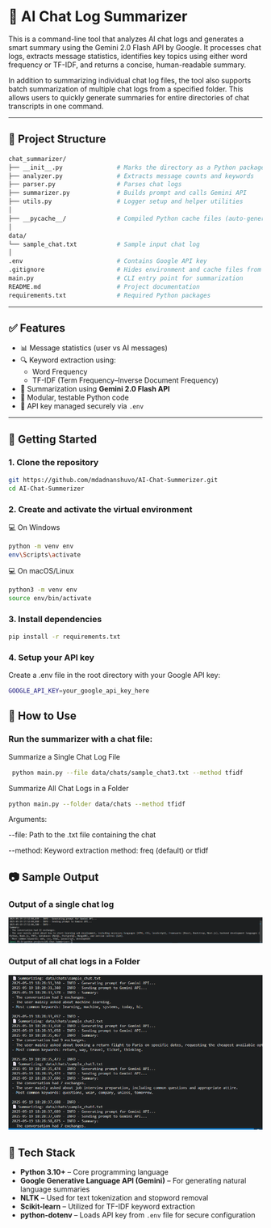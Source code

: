 # 🧠 AI Chat Log Summarizer

This is a command-line tool that analyzes AI chat logs and generates a smart summary using the Gemini 2.0 Flash API by Google. It processes chat logs, extracts message statistics, identifies key topics using either word frequency or TF-IDF, and returns a concise, human-readable summary.

In addition to summarizing individual chat log files, the tool also supports batch summarization of multiple chat logs from a specified folder. This allows users to quickly generate summaries for entire directories of chat transcripts in one command.

---

## 📂 Project Structure

```bash
chat_summarizer/
├── __init__.py               # Marks the directory as a Python package
├── analyzer.py               # Extracts message counts and keywords
├── parser.py                 # Parses chat logs
├── summarizer.py             # Builds prompt and calls Gemini API
├── utils.py                  # Logger setup and helper utilities
│
├── __pycache__/              # Compiled Python cache files (auto-generated)
│
data/
└── sample_chat.txt           # Sample input chat log
│
.env                          # Contains Google API key
.gitignore                    # Hides environment and cache files from Git
main.py                       # CLI entry point for summarization
README.md                     # Project documentation
requirements.txt              # Required Python packages
```

---

## ✅ Features

- 📊 Message statistics (user vs AI messages)
- 🔍 Keyword extraction using:
  - Word Frequency
  - TF-IDF (Term Frequency–Inverse Document Frequency)
- 🤖 Summarization using **Gemini 2.0 Flash API**
- 🧱 Modular, testable Python code
- 🔐 API key managed securely via `.env`

---

## 🚀 Getting Started

### 1. Clone the repository

```bash
git https://github.com/mdadnanshuvo/AI-Chat-Summerizer.git
cd AI-Chat-Summerizer
```

### 2. Create and activate the virtual environment

💻 On Windows

```bash
python -m venv env
env\Scripts\activate
```

💻 On macOS/Linux

```bash
python3 -m venv env
source env/bin/activate
```

### 3. Install dependencies

```bash
pip install -r requirements.txt
```

### 4. Setup your API key

Create a .env file in the root directory with your Google API key:

```bash
GOOGLE_API_KEY=your_google_api_key_here
```

## 🧪 How to Use

### Run the summarizer with a chat file:

 Summarize a Single Chat Log File

```bash
 python main.py --file data/chats/sample_chat3.txt --method tfidf
```


Summarize All Chat Logs in a Folder

```bash
python main.py --folder data/chats --method tfidf
```

Arguments:

--file: Path to the .txt file containing the chat

--method: Keyword extraction method: freq (default) or tfidf


## 📷 Sample Output

### Output of a single chat log

![Sample Output](images/sample_output1.png)


### Output of all chat logs in a Folder

![Sample Output](images/sample_output2.png)

## 🔧 Tech Stack

- **Python 3.10+** – Core programming language  
- **Google Generative Language API (Gemini)** – For generating natural language summaries  
- **NLTK** – Used for text tokenization and stopword removal  
- **Scikit-learn** – Utilized for TF-IDF keyword extraction  
- **python-dotenv** – Loads API key from `.env` file for secure configuration


